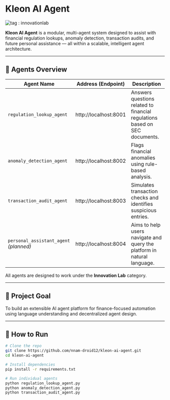# Kleon AI Agent

![tag : innovationlab](https://img.shields.io/badge/innovationlab-3D8BD3)

**Kleon AI Agent** is a modular, multi-agent system designed to assist with financial regulation lookups, anomaly detection, transaction audits, and future personal assistance — all within a scalable, intelligent agent architecture.

---

## 🧠 Agents Overview

| Agent Name               | Address (Endpoint)         | Description                                                                 |
|--------------------------|----------------------------|-----------------------------------------------------------------------------|
| `regulation_lookup_agent` | http://localhost:8001       | Answers questions related to financial regulations based on SEC documents. |
| `anomaly_detection_agent` | http://localhost:8002       | Flags financial anomalies using rule-based analysis.                        |
| `transaction_audit_agent` | http://localhost:8003       | Simulates transaction checks and identifies suspicious entries.            |
| `personal_assistant_agent` *(planned)* | http://localhost:8004 | Aims to help users navigate and query the platform in natural language.     |

All agents are designed to work under the **Innovation Lab** category.

---

## 🚀 Project Goal

To build an extensible AI agent platform for finance-focused automation using language understanding and decentralized agent design.

---

## 🔧 How to Run

```bash
# Clone the repo
git clone https://github.com/nnam-droid12/kleon-ai-agent.git
cd kleon-ai-agent

# Install dependencies
pip install -r requirements.txt

# Run individual agents
python regulation_lookup_agent.py
python anomaly_detection_agent.py
python transaction_audit_agent.py
